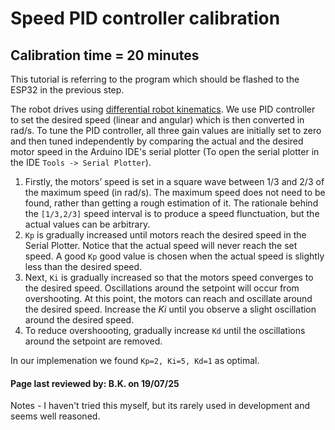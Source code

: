 # Speed PID controller calibration

## Calibration time = 20 minutes

This tutorial is referring to the program which should be flashed to the ESP32 in the previous step.

The robot drives using [differential robot kinematics](https://www.cs.columbia.edu/~allen/F19/NOTES/icckinematics.pdf). We use PID controller to set the desired speed (linear and angular) which is then converted in rad/s. To tune the PID controller, all three gain values are initially set to zero and then tuned independently by comparing the actual and the desired motor speed in the Arduino IDE's serial plotter (To open the serial plotter in the IDE `Tools -> Serial Plotter`).

1. Firstly, the motors’ speed is set in a square wave between 1/3 and 2/3 of the maximum speed (in rad/s). The maximum speed does not need to be found, rather than getting a rough estimation of it. The rationale behind the `[1/3,2/3]` speed interval is to produce a speed flunctuation, but the actual values can be arbitrary. 
2. `Kp` is gradually increased until motors reach the desired speed in the Serial Plotter. Notice that the actual speed will never reach the set speed. A good `Kp` good value is chosen when the actual speed is slightly less than the desired speed. 
3. Next, `Ki` is gradually increased so that the motors speed converges to the desired speed. Oscillations around the setpoint will occur from overshooting. At this point, the motors can reach and oscillate around the desired speed. Increase the $Ki$ until you observe a slight oscillation around the desired speed.
4. To reduce overshoooting, gradually increase `Kd` until the oscillations around the setpoint are removed.

In our implemenation we found `Kp=2, Ki=5, Kd=1` as optimal.

#### Page last reviewed by: B.K. on 19/07/25

Notes - I haven't tried this myself, but its rarely used in development and seems well reasoned.
